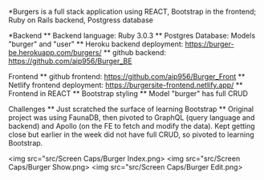 *Burgers is a full stack application using REACT, Bootstrap in the frontend; Ruby on Rails backend, Postgress database

*Backend
** Backend language: Ruby 3.0.3
** Postgres Database: Models "burger" and "user"
** Heroku backend deployment: https://burger-be.herokuapp.com/burgers/
** github backend: https://github.com/aip956/Burger_BE

Frontend
** github frontend: https://github.com/aip956/Burger_Front
** Netlify frontend deployment: https://burgersite-frontend.netlify.app/
** Frontend in REACT
** Bootstrap styling
** Model "burger" has full CRUD

Challenges
** Just scratched the surface of learning Bootstrap
** Original project was using FaunaDB, then pivoted to GraphQL (query language and backend) and Apollo (on the FE to fetch and modify the data). Kept getting close but earlier in the week did not have full CRUD, so pivoted to learning Bootstrap.



<img src="src/Screen Caps/Burger Index.png>
<img src="src/Screen Caps/Burger Show.png>
<img src="src/Screen Caps/Burger Edit.png>
